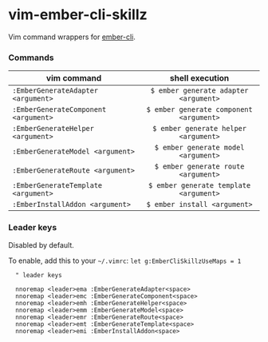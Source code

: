 # vim-ember-cli-skillz
Vim command wrappers for [ember-cli](https://ember-cli.com/).

### Commands

| vim command                          | shell execution                        |
| -------------------------------------|:--------------------------------------:|
| `:EmberGenerateAdapter <argument>`   | `$ ember generate adapter <argument>`  |
| `:EmberGenerateComponent <argument>` | `$ ember generate component <argument>`|
| `:EmberGenerateHelper <argument>`    | `$ ember generate helper <argument>`   |
| `:EmberGenerateModel <argument>`     | `$ ember generate model <argument>`    |
| `:EmberGenerateRoute <argument>`     | `$ ember generate route <argument>`    |
| `:EmberGenerateTemplate <argument>`  | `$ ember generate template <argument>` |
| `:EmberInstallAddon <argument>`      | `$ ember install <argument>`           |

### Leader keys

Disabled by default.

To enable, add this to your `~/.vimrc`:  `let g:EmberCliSkillzUseMaps = 1`


``` viml
  " leader keys

  nnoremap <leader>ema :EmberGenerateAdapter<space>
  nnoremap <leader>emc :EmberGenerateComponent<space>
  nnoremap <leader>emh :EmberGenerateHelper<space>
  nnoremap <leader>emm :EmberGenerateModel<space>
  nnoremap <leader>emr :EmberGenerateRoute<space>
  nnoremap <leader>emt :EmberGenerateTemplate<space>
  nnoremap <leader>emi :EmberInstallAddon<space>
```
